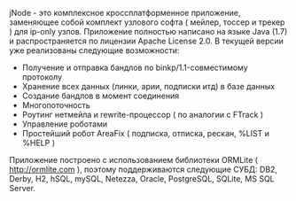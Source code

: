 jNode - это комплексное кроссплатформенное приложение, заменяющее собой комплект узлового софта ( мейлер, тоссер и трекер ) для ip-only узлов.
Приложение полностью написано на языке Java (1.7) и распространяется по лицензии Apache License 2.0.
В текущей версии уже реализованы следующие возможности:
- Получение и отправка бандлов по binkp/1.1-совместимому протоколу
- Хранение всех данных (линки, арии, подписки итд) в базе данных
- Создание бандлов в момент соединения
- Многопоточность
- Роутинг нетмейла и rewrite-процессор ( по аналогии с FTrack )
- Управление роботами
- Простейший робот AreaFix ( подписка, отписка, рескан, %LIST и %HELP )

Приложение построено с использованием библиотеки ORMLite ( http://ormlite.com ), поэтому поддерживаются следующие СУБД: DB2, Derby, H2, hSQL, mySQL, Netezza, Oracle, PostgreSQL, SQLite, MS SQL Server.


